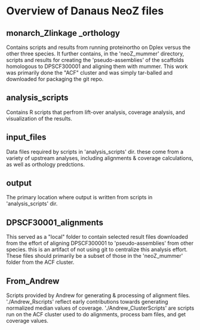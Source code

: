 # Overview of Danaus NeoZ files

## monarch_Zlinkage _orthology 
Contains scripts and results from running proteinortho on Dplex versus the other three species. It further contains, in the 'neoZ_mummer' directory, scripts and results for creating the 'pseudo-assemblies' of the scaffolds homologous to DPSCF300001 and aligning them with mummer. This work was primarily done the "ACF" cluster and was simply tar-balled and downloaded for packaging the git repo.


## analysis_scripts 
Contains R scripts that perfrom lift-over analysis, coverage analysis, and visualization of the results.  


## input_files 
Data files required by scripts in 'analysis_scripts' dir. these come from a variety of upstream analyses, including alignments & coverage calculations, as well as orthology predctions.


## output 
The primary location where output is written from scripts in 'analysis_scripts' dir.


## DPSCF30001_alignments 
This served as a "local" folder to contain selected result files downloaded from the effort of aligning DPSCF300001 to 'pseudo-assemblies' from other species. this is an artifact of not using git to centralize this analysis effort.  These files should primarily be a subset of those in the 'neoZ_mummer' folder from the ACF cluster. 


## From_Andrew 
Scripts provided by Andrew for generating & processing of alignment files.
'./Andrew_Rscripts' reflect early contributions towards generating normalized median values of coverage.
'./Andrew_ClusterScripts' are scripts run on the ACF cluster used to do alignments, process bam files, and get coverage values.